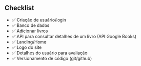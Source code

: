 ## Checklist

- ✅ Criação de usuário/login
- ✅ Banco de dados
- ✅ Adicionar livros
- ✅ API para consultar detalhes de um livro (API Google Books)
- ✅ Landing/Home
- ✅ Logo do site
- ✅ Detalhes do usuário para avaliação
- ✅ Versionamento de código (git/github)
